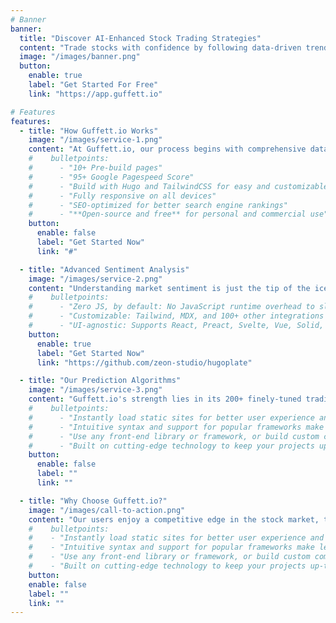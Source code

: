 ```yaml
---
# Banner
banner:
  title: "Discover AI-Enhanced Stock Trading Strategies"
  content: "Trade stocks with confidence by following data-driven trends and strategies harnessed by the power of Generative AI  and advanced Machine Learning."
  image: "/images/banner.png"
  button:
    enable: true
    label: "Get Started For Free"
    link: "https://app.guffett.io"

# Features
features:
  - title: "How Guffett.io Works"
    image: "/images/service-1.png"
    content: "At Guffett.io, our process begins with comprehensive data collection, where we gather the latest stock news and social media posts. This information is then intricately analyzed by Generative AI , identifying key market sentiments and trends. The insights are fed into our sophisticated trading algorithms, each trained on historical data, enabling them to predict future market movements with remarkable accuracy."
    #    bulletpoints:
    #      - "10+ Pre-build pages"
    #      - "95+ Google Pagespeed Score"
    #      - "Build with Hugo and TailwindCSS for easy and customizable styling"
    #      - "Fully responsive on all devices"
    #      - "SEO-optimized for better search engine rankings"
    #      - "**Open-source and free** for personal and commercial use"
    button:
      enable: false
      label: "Get Started Now"
      link: "#"

  - title: "Advanced Sentiment Analysis"
    image: "/images/service-2.png"
    content: "Understanding market sentiment is just the tip of the iceberg. At Guffett.io, we delve deeper to gauge the actual impact of these sentiments. Our platform doesn't just recognize positive or negative tones; it understands the historical impact of similar sentiments on specific stocks, offering a nuanced and far more accurate market prediction."
    #    bulletpoints:
    #      - "Zero JS, by default: No JavaScript runtime overhead to slow you down."
    #      - "Customizable: Tailwind, MDX, and 100+ other integrations to choose from."
    #      - "UI-agnostic: Supports React, Preact, Svelte, Vue, Solid, Lit and more."
    button:
      enable: true
      label: "Get Started Now"
      link: "https://github.com/zeon-studio/hugoplate"

  - title: "Our Prediction Algorithms"
    image: "/images/service-3.png"
    content: "Guffett.io's strength lies in its 200+ finely-tuned trading algorithms. Each algorithm is a product of extensive training on historical market data, news, and social media posts. This rigorous training ensures that our algorithms don't just predict market trends – they understand them, offering you a robust tool for your investment decisions."
    #    bulletpoints:
    #      - "Instantly load static sites for better user experience and SEO."
    #      - "Intuitive syntax and support for popular frameworks make learning and using Hugo a breeze."
    #      - "Use any front-end library or framework, or build custom components, for any project size."
    #      - "Built on cutting-edge technology to keep your projects up-to-date with the latest web standards."
    button:
      enable: false
      label: ""
      link: ""

  - title: "Why Choose Guffett.io?"
    image: "/images/call-to-action.png"
    content: "Our users enjoy a competitive edge in the stock market, thanks to Guffett.io's advanced AI analysis and comprehensive data interpretation. Experience swift, accurate, and deep market insights that translate into informed investment decisions. Hear from our satisfied clients about how Guffett.io has transformed their trading experience."
    #    bulletpoints:
    #    - "Instantly load static sites for better user experience and SEO."
    #    - "Intuitive syntax and support for popular frameworks make learning and using Hugo a breeze."
    #    - "Use any front-end library or framework, or build custom components, for any project size."
    #    - "Built on cutting-edge technology to keep your projects up-to-date with the latest web standards."
    button:
    enable: false
    label: ""
    link: ""
---
```

